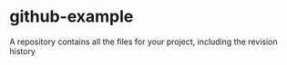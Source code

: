 # github-example
A repository contains all the files for your project, including the revision history
